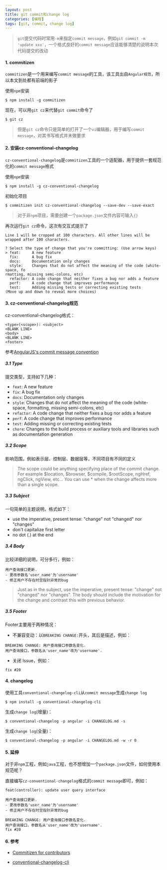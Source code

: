 ```yaml
---
layout: post
title: git commit和change log
categories: [编程]
tags: [git, commit, change log]
---
```



> `git`提交代码时常用`-m`来指定`commit message`，例如`git commit -m 'update xxx'`，一个格式良好的`commit message`应该能够清楚的说明本次代码提交的改动

#### 1. commitizen

`commitizen`是一个用来编写`commit message`的工具，该工具出自`Angular规范`，所以本文到处都有前端的影子

使用`npm`安装

```
$ npm install -g commitizen
```

现在，可以用`git cz`来代替`git commit`命令了

```
$ git cz
```

> 但是`git cz`命令只是简单的打开了一个`vi`编辑器，用于编写`commit message`，对其书写格式并未做要求

#### 2. 安装cz-conventional-changelog

`cz-conventional-changelog`是`commitizen`工具的一个适配器，用于提供一套规范化的`commit message`格式

使用`npm`安装

```
$ npm install -g cz-conventional-changelog
```

初始化项目

```
$ commitizen init cz-conventional-changelog --save-dev --save-exact
```

> 对于非`npm`项目，需要创建一个`package.json`文件内容可输入`{}`

再次运行`git cz`命令，这次有交互式提示了

```
Line 1 will be cropped at 100 characters. All other lines will be wrapped after 100 characters.

? Select the type of change that you're committing: (Use arrow keys)
> feat:     A new feature
  fix:      A bug fix
  docs:     Documentation only changes
  style:    Changes that do not affect the meaning of the code (white-space, fo
rmatting, missing semi-colons, etc)
  refactor: A code change that neither fixes a bug nor adds a feature
  perf:     A code change that improves performance
  test:     Adding missing tests or correcting existing tests
(Move up and down to reveal more choices)
```

#### 3. cz-conventional-changelog规范

cz-conventional-changelog格式：

```
<type>(<scope>): <subject>
<BLANK LINE>
<body>
<BLANK LINE>
<footer>
```

参考[AngularJS's commit message convention](https://github.com/angular/angular.js/blob/master/DEVELOPERS.md#-git-commit-guidelines)

##### 3.1 Type

提交类型，支持如下几种：

* `feat`: A new feature
* `fix`: A bug fix
* `docs`: Documentation only changes
* `style`: Changes that do not affect the meaning of the code (white-space, formatting, missing semi-colons, etc)
* `refactor`: A code change that neither fixes a bug nor adds a feature
* `perf`: A code change that improves performance
* `test`: Adding missing or correcting existing tests
* `chore`: Changes to the build process or auxiliary tools and libraries such as documentation generation

##### 3.2 Scope

影响范围，例如表示层、控制层、数据层等，不同项目有不同的定义

> The scope could be anything specifying place of the commit change. For example $location, $browser, $compile, $rootScope, ngHref, ngClick, ngView, etc...
> You can use * when the change affects more than a single scope.

##### 3.3 Subject

一句简单的主题说明，格式如下：

* use the imperative, present tense: "change" not "changed" nor "changes"
* don't capitalize first letter
* no dot (.) at the end

##### 3.4 Body

比较详细的说明，可分多行，例如：

```
用户查询接口更新.
- 更改参数名'user_name'为'username'
- 修正用户不存在时空指针异常的bug
```

> Just as in the subject, use the imperative, present tense: "change" not "changed" nor "changes". The body should include the motivation for the change and contrast this with previous behavior.

##### 3.5 Footer

Footer主要用于两种情况：

* 不兼容变动：以`BREAKING CHANGE:`开头，其后是描述，例如：

```
BREAKING CHANGE: 用户查询接口参数名变化.
用户查询接口，参数名从'user_name'改为'username'.
```

* 关闭 Issue，例如：

```
fix #20
```

#### 4. changelog

使用工具`conventional-changelog-cli`从`commit message`生成`change log`

```
$ npm install -g conventional-changelog-cli
```

生成`change log`(增量)：

```
$ conventional-changelog -p angular -i CHANGELOG.md -s
```

生成`change log`(全量)：

```
$ conventional-changelog -p angular -i CHANGELOG.md -w -r 0
```

#### 5. 延伸

对于非`npm`工程，例如`java`工程，也不想增加一个`package.json`文件，如何使用本规范呢？

直接编写`cz-conventional-changelog`格式的`commit message`即可，例如：

```
feat(controller): update user query interface

用户查询接口更新.
- 更改参数名'user_name'为'username'
- 修正用户不存在时空指针异常的bug

BREAKING CHANGE: 用户查询接口参数名变化.
用户查询接口，参数名从'user_name'改为'username'.
fix #20
```

#### 6. 参考

* [Commitizen for contributors](https://github.com/commitizen/cz-cli)

* [conventional-changelog-cli](https://github.com/conventional-changelog/conventional-changelog/tree/master/packages/conventional-changelog-cli)